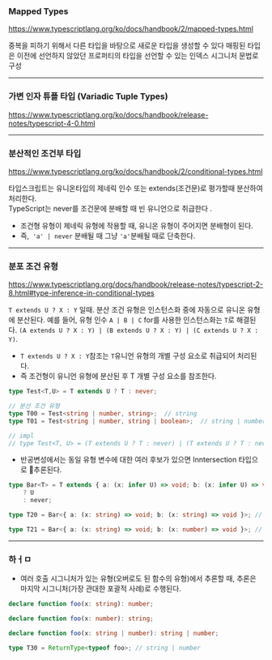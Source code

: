 ### Mapped Types
https://www.typescriptlang.org/ko/docs/handbook/2/mapped-types.html

중복을 피하기 위해서 다른 타입을 바탕으로 새로운 타입을 생성할 수 있다
매핑된 타입은 이전에 선언하지 않았던 프로퍼티의 타입을 선언할 수 있는 인덱스 시그니처 문법로 구성

---
### 가변 인자 튜플 타입 (Variadic Tuple Types)
https://www.typescriptlang.org/ko/docs/handbook/release-notes/typescript-4-0.html

---
### 분산적인 조건부 타입
https://www.typescriptlang.org/ko/docs/handbook/2/conditional-types.html

타입스크립트는 유니온타입의 제네릭 인수 또는 extends(조건문)로 평가할때 분산하여 처리한다.  
TypeScript는 never를 조건문에 분배할 때 빈 유니언으로 취급한다 .
- 조건형 유형이 제네릭 유형에 작용할 때, 유니온 유형이 주어지면 분배형이 된다.
- 즉,` 'a' | never` 분배될 때 그냥 `'a'`분배될 때로 단축한다.

---
### 분포 조건 유형
https://www.typescriptlang.org/docs/handbook/release-notes/typescript-2-8.html#type-inference-in-conditional-types

`T extends U ? X : Y` 일때. 분산 조건 유형은 인스턴스화 중에 자동으로 유니온 유형에 분산된다. 예를 들어, 유형 인수 `A | B | C` for를 사용한 인스턴스화는 `T`로 해결된다. `(A extends U ? X : Y) | (B extends U ? X : Y) | (C extends U ? X : Y)`.

- `T extends U ? X : Y`참조는 `T`유니언 유형의 개별 구성 요소로 취급되어 처리된다.
- 즉 조건형이 유니언 유형에 분산된 후 T 개별 구성 요소를 참조한다.

``` ts
type Test<T,U> = T extends U ? T : never;

// 분산 조건 유형
type T00 = Test<string | number, string>;  // string
type T01 = Test<string | number, string | boolean>;  // string | number

// impl
// type Test<T, U> = (T extends U ? T : never) | (T extends U ? T : never);

```

- 반공변성에서는 동일 유형 변수에 대한 여러 후보가 있으면 Inntersection 타입으로 추론된다.

``` ts
type Bar<T> = T extends { a: (x: infer U) => void; b: (x: infer U) => void }
	? U
	: never;

type T20 = Bar<{ a: (x: string) => void; b: (x: string) => void }>; // string

type T21 = Bar<{ a: (x: string) => void; b: (x: number) => void }>; // string & number
```

---
### 하ㅓㅁ
- 여러 호출 시그니처가 있는 유형(오버로도 된 함수의 유형)에서 추론할 때, 추론은 마지막 시그니처(가장 관대한 포괄적 사례)로 수행된다.

``` ts
declare function foo(x: string): number;

declare function foo(x: number): string;

declare function foo(x: string | number): string | number;

type T30 = ReturnType<typeof foo>; // string | number

```




 